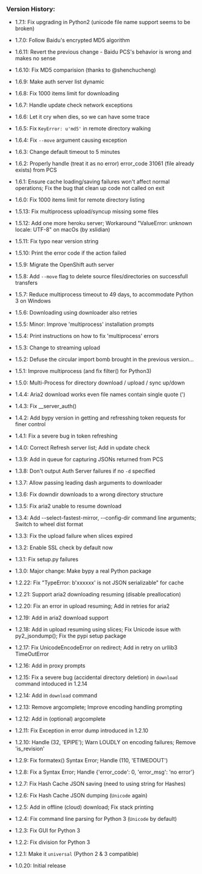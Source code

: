 ### Version History:

- 1.7.1: Fix upgrading in Python2 (unicode file name support seems to be broken)
- 1.7.0: Follow Baidu's encrypted MD5 algorithm
- 1.6.11: Revert the previous change - Baidu PCS's behavior is wrong and makes no sense
- 1.6.10: Fix MD5 comparision (thanks to @shenchucheng)
- 1.6.9: Make auth server list dynamic
- 1.6.8: Fix 1000 items limit for downloading
- 1.6.7: Handle update check network exceptions
- 1.6.6: Let it cry when dies, so we can have some trace
- 1.6.5: Fix `KeyError: u'md5'` in remote directory walking
- 1.6.4: Fix `--move` argument causing exception
- 1.6.3: Change default timeout to 5 minutes
- 1.6.2: Properly handle (treat it as no error) error_code 31061 (file already exists) from PCS
- 1.6.1: Ensure cache loading/saving failures won't affect normal operations; Fix the bug that clean up code not called on exit
- 1.6.0: Fix 1000 items limit for remote directory listing
- 1.5.13: Fix multiprocess upload/syncup missing some files
- 1.5.12: Add one more heroku server; Workaround "ValueError: unknown locale: UTF-8" on macOs (by xslidian)
- 1.5.11: Fix typo near version string
- 1.5.10: Print the error code if the action failed
- 1.5.9: Migrate the OpenShift auth server
- 1.5.8: Add `--move` flag to delete source files/directories on successfull transfers
- 1.5.7: Reduce multiprocess timeout to 49 days, to accommodate Python 3 on Windows
- 1.5.6: Downloading using downloader also retries
- 1.5.5: Minor: Improve 'multiprocess' installation prompts
- 1.5.4: Print instructions on how to fix 'multiprocess' errors
- 1.5.3: Change to streaming upload
- 1.5.2: Defuse the circular import bomb brought in the previous version...
- 1.5.1: Improve multiprocess (and fix filter() for Python3)
- 1.5.0: Multi-Process for directory download / upload / sync up/down

- 1.4.4: Aria2 download works even file names contain single quote (')
- 1.4.3: Fix __server_auth()
- 1.4.2: Add bypy version in getting and refresshing token requests for finer control
- 1.4.1: Fix a severe bug in token refreshing
- 1.4.0: Correct Refresh server list; Add in update check

- 1.3.9: Add in queue for capturing JSONs returned from PCS
- 1.3.8: Don't output Auth Server failures if no `-d` specified
- 1.3.7: Allow passing leading dash arguments to downloader
- 1.3.6: Fix downdir downloads to a wrong directory structure
- 1.3.5: Fix aria2 unable to resume download
- 1.3.4: Add --select-fastest-mirror, --config-dir command line arguments; Switch to wheel dist format
- 1.3.3: Fix the upload failure when slices expired
- 1.3.2: Enable SSL check by default now
- 1.3.1: Fix setup.py failures
- 1.3.0: Major change: Make bypy a real Python package

- 1.2.22: Fix "TypeError: b'xxxxxx' is not JSON serializable" for cache
- 1.2.21: Support aria2 downloading resuming (disable preallocation)
- 1.2.20: Fix an error in upload resuming; Add in retries for aria2
- 1.2.19: Add in aria2 download support
- 1.2.18: Add in upload resuming using slices; Fix Unicode issue with py2_jsondump(); Fix the pypi setup package
- 1.2.17: Fix UnicodeEncodeError on redirect; Add in retry on urllib3 TimeOutError
- 1.2.16: Add in proxy prompts
- 1.2.15: Fix a severe bug (accidental directory deletion) in `download` command intoduced in 1.2.14
- 1.2.14: Add in `download` command
- 1.2.13: Remove argcomplete; Improve encoding handling prompting
- 1.2.12: Add in (optional) argcomplete
- 1.2.11: Fix Exception in error dump introduced in 1.2.10
- 1.2.10: Handle (32, 'EPIPE'); Warn LOUDLY on encoding failures; Remove 'is_revision'
- 1.2.9: Fix formatex() Syntax Error; Handle (110, 'ETIMEDOUT')
- 1.2.8: Fix a Syntax Error; Handle {'error_code': 0, 'error_msg': 'no error'}
- 1.2.7: Fix Hash Cache JSON saving (need to using string for Hashes)
- 1.2.6: Fix Hash Cache JSON dumping (`Unicode` again)
- 1.2.5: Add in offline (cloud) download; Fix stack printing
- 1.2.4: Fix command line parsing for Python 3 (`Unicode` by default)
- 1.2.3: Fix GUI for Python 3
- 1.2.2: Fix division for Python 3
- 1.2.1: Make it `universal` (Python 2 & 3 compatible)
- 1.0.20: Initial release


